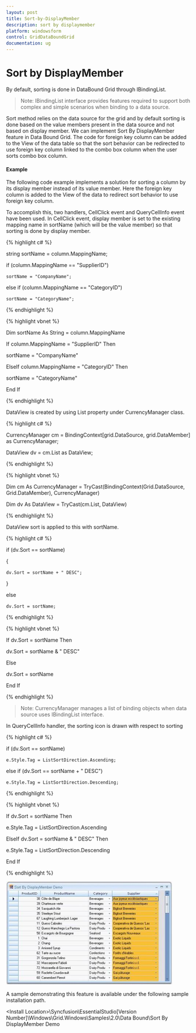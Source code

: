 ```yaml
---
layout: post
title: Sort-by-DisplayMember
description: sort by displaymember
platform: windowsform
control: GridDataBoundGrid
documentation: ug
---
```


# Sort by DisplayMember

By default, sorting is done in DataBound Grid through IBindingList.

> Note: IBindingList interface provides features required to support both complex and simple scenarios when binding to a data source.

Sort method relies on the data source for the grid and by default sorting is done based on the value members present in the data source and not based on display member. We can implement Sort By DisplayMember feature in Data Bound Grid. The code for foreign key column can be added to the View of the data table so that the sort behavior can be redirected to use foreign key column linked to the combo box column when the user sorts combo box column.

#### Example

The following code example implements a solution for sorting a column by its display member instead of its value member. Here the foreign key column is added to the View of the data to redirect sort behavior to use foreign key column. 

To accomplish this, two handlers, CellClick event and QueryCellInfo event have been used. In CellClick event, display member is set to the existing mapping name in sortName (which will be the value member) so that sorting is done by display member.

{% highlight c# %}

string sortName = column.MappingName;

if (column.MappingName == "SupplierID")

    sortName = "CompanyName";

else if (column.MappingName == "CategoryID")

    sortName = "CategoryName";

{% endhighlight %}

{% highlight vbnet %}

Dim sortName As String = column.MappingName

If column.MappingName = "SupplierID" Then

sortName = "CompanyName"

ElseIf column.MappingName = "CategoryID" Then

sortName = "CategoryName"

End If

{% endhighlight %}

DataView is created by using List property under CurrencyManager class.

{% highlight c# %}

CurrencyManager cm = BindingContext[grid.DataSource, grid.DataMember] as CurrencyManager;

DataView dv = cm.List as DataView;

{% endhighlight %}

{% highlight vbnet %}

Dim cm As CurrencyManager = TryCast(BindingContext(Grid.DataSource, Grid.DataMember), CurrencyManager)

Dim dv As DataView = TryCast(cm.List, DataView)

{% endhighlight %}


DataView sort is applied to this with sortName.

{% highlight c# %}

if (dv.Sort == sortName)

{

    dv.Sort = sortName + " DESC";

}

else

    dv.Sort = sortName;

{% endhighlight %}

{% highlight vbnet %}

If dv.Sort = sortName Then

dv.Sort = sortName & " DESC"

Else

dv.Sort = sortName

End If

{% endhighlight %}

> Note: CurrencyManager manages a list of binding objects when data source uses IBindingList interface.

In QueryCellInfo handler, the sorting icon is drawn with respect to sorting

{% highlight c# %}

if (dv.Sort == sortName)

    e.Style.Tag = ListSortDirection.Ascending;

else if (dv.Sort == sortName + " DESC")

    e.Style.Tag = ListSortDirection.Descending;

{% endhighlight %}

{% highlight vbnet %}

If dv.Sort = sortName Then

e.Style.Tag = ListSortDirection.Ascending

ElseIf dv.Sort = sortName & " DESC" Then

e.Style.Tag = ListSortDirection.Descending

End If

{% endhighlight %}


![](DataBound-Grid_images/DataBound-Grid_img19.jpeg)



A sample demonstrating this feature is available under the following sample installation path.

&lt;Install Location&gt;\Syncfusion\EssentialStudio\[Version Number]\Windows\Grid.Windows\Samples\2.0\Data Bound\Sort By DisplayMember Demo
